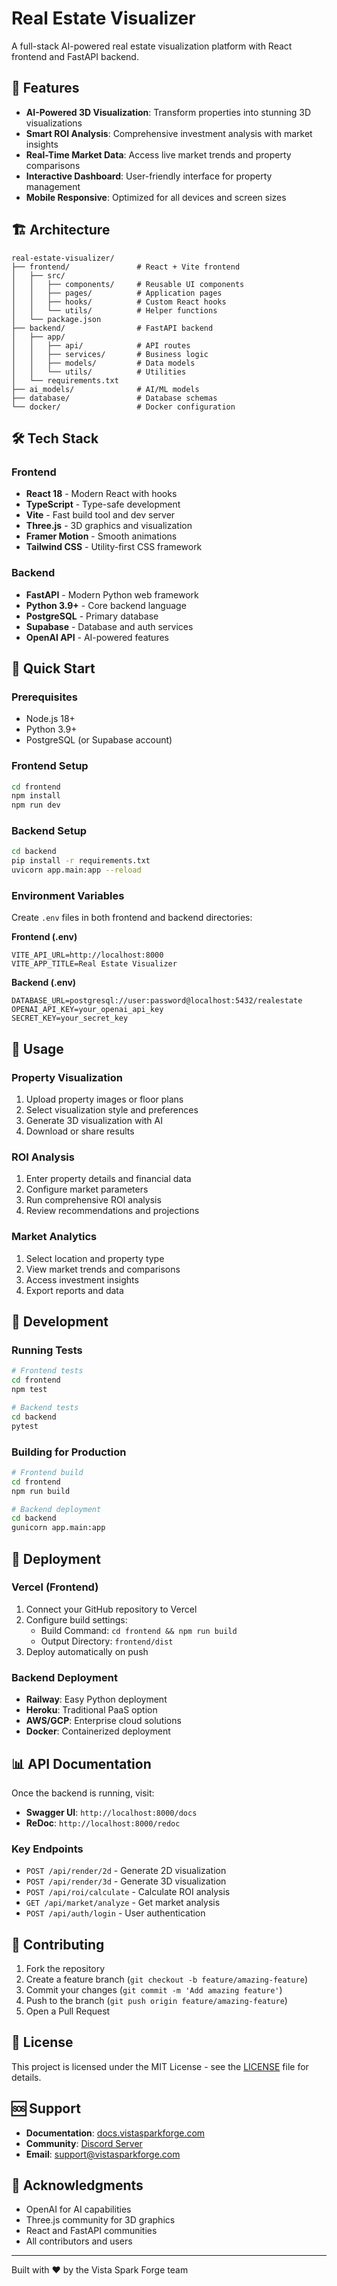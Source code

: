 # Real Estate Visualizer

A full-stack AI-powered real estate visualization platform with React frontend and FastAPI backend.

## 🚀 Features

- **AI-Powered 3D Visualization**: Transform properties into stunning 3D visualizations
- **Smart ROI Analysis**: Comprehensive investment analysis with market insights
- **Real-Time Market Data**: Access live market trends and property comparisons
- **Interactive Dashboard**: User-friendly interface for property management
- **Mobile Responsive**: Optimized for all devices and screen sizes

## 🏗️ Architecture

```
real-estate-visualizer/
├── frontend/               # React + Vite frontend
│   ├── src/
│   │   ├── components/     # Reusable UI components
│   │   ├── pages/          # Application pages
│   │   ├── hooks/          # Custom React hooks
│   │   └── utils/          # Helper functions
│   └── package.json
├── backend/                # FastAPI backend
│   ├── app/
│   │   ├── api/            # API routes
│   │   ├── services/       # Business logic
│   │   ├── models/         # Data models
│   │   └── utils/          # Utilities
│   └── requirements.txt
├── ai_models/              # AI/ML models
├── database/               # Database schemas
└── docker/                 # Docker configuration
```

## 🛠️ Tech Stack

### Frontend
- **React 18** - Modern React with hooks
- **TypeScript** - Type-safe development
- **Vite** - Fast build tool and dev server
- **Three.js** - 3D graphics and visualization
- **Framer Motion** - Smooth animations
- **Tailwind CSS** - Utility-first CSS framework

### Backend
- **FastAPI** - Modern Python web framework
- **Python 3.9+** - Core backend language
- **PostgreSQL** - Primary database
- **Supabase** - Database and auth services
- **OpenAI API** - AI-powered features

## 🚀 Quick Start

### Prerequisites
- Node.js 18+
- Python 3.9+
- PostgreSQL (or Supabase account)

### Frontend Setup

```bash
cd frontend
npm install
npm run dev
```

### Backend Setup

```bash
cd backend
pip install -r requirements.txt
uvicorn app.main:app --reload
```

### Environment Variables

Create `.env` files in both frontend and backend directories:

**Frontend (.env)**
```env
VITE_API_URL=http://localhost:8000
VITE_APP_TITLE=Real Estate Visualizer
```

**Backend (.env)**
```env
DATABASE_URL=postgresql://user:password@localhost:5432/realestate
OPENAI_API_KEY=your_openai_api_key
SECRET_KEY=your_secret_key
```

## 📱 Usage

### Property Visualization
1. Upload property images or floor plans
2. Select visualization style and preferences
3. Generate 3D visualization with AI
4. Download or share results

### ROI Analysis
1. Enter property details and financial data
2. Configure market parameters
3. Run comprehensive ROI analysis
4. Review recommendations and projections

### Market Analytics
1. Select location and property type
2. View market trends and comparisons
3. Access investment insights
4. Export reports and data

## 🔧 Development

### Running Tests
```bash
# Frontend tests
cd frontend
npm test

# Backend tests
cd backend
pytest
```

### Building for Production
```bash
# Frontend build
cd frontend
npm run build

# Backend deployment
cd backend
gunicorn app.main:app
```

## 🚀 Deployment

### Vercel (Frontend)
1. Connect your GitHub repository to Vercel
2. Configure build settings:
   - Build Command: `cd frontend && npm run build`
   - Output Directory: `frontend/dist`
3. Deploy automatically on push

### Backend Deployment
- **Railway**: Easy Python deployment
- **Heroku**: Traditional PaaS option
- **AWS/GCP**: Enterprise cloud solutions
- **Docker**: Containerized deployment

## 📊 API Documentation

Once the backend is running, visit:
- **Swagger UI**: `http://localhost:8000/docs`
- **ReDoc**: `http://localhost:8000/redoc`

### Key Endpoints
- `POST /api/render/2d` - Generate 2D visualization
- `POST /api/render/3d` - Generate 3D visualization
- `POST /api/roi/calculate` - Calculate ROI analysis
- `GET /api/market/analyze` - Get market analysis
- `POST /api/auth/login` - User authentication

## 🤝 Contributing

1. Fork the repository
2. Create a feature branch (`git checkout -b feature/amazing-feature`)
3. Commit your changes (`git commit -m 'Add amazing feature'`)
4. Push to the branch (`git push origin feature/amazing-feature`)
5. Open a Pull Request

## 📄 License

This project is licensed under the MIT License - see the [LICENSE](LICENSE) file for details.

## 🆘 Support

- **Documentation**: [docs.vistasparkforge.com](https://docs.vistasparkforge.com)
- **Community**: [Discord Server](https://discord.gg/vistasparkforge)
- **Email**: support@vistasparkforge.com

## 🙏 Acknowledgments

- OpenAI for AI capabilities
- Three.js community for 3D graphics
- React and FastAPI communities
- All contributors and users

---

Built with ❤️ by the Vista Spark Forge team
